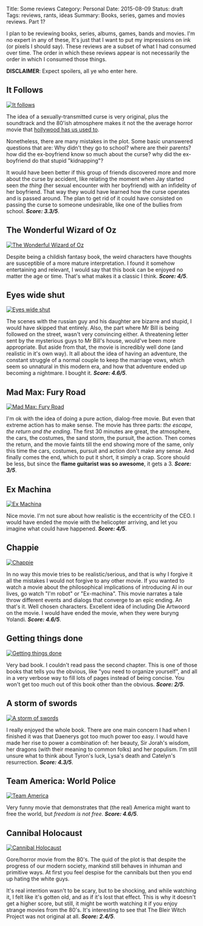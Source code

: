 Title: Some reviews 
Category: Personal
Date: 2015-08-09
Status: draft
Tags: reviews, rants, ideas
Summary: Books, series, games and movies reviews. Part 1? 


I plan to be reviewing books, series, albums, games, bands and movies. I'm no
expert in any of these, It's just that I want to put my impressions on ink (or
pixels I should say). These reviews are a subset of what I had consumed over
time. The order in which these reviews appear is not necessarily the order in
which I consumed those things. 

**DISCLAIMER**: Expect spoilers, all ye who enter here.


## It Follows

[![It follows](/images/it-follows.jpg)][7]

The idea of a sexually-transmitted curse is very original, plus the soundtrack
and the 80'ish atmosphere makes it not the the average horror movie that
[hollywood has us used to][1].

Nonetheless, there are many mistakes in the plot. Some basic unanswered
questions that are: Why didn't they go to school? where are their parents? how
did the ex-boyfriend know so much about the curse? why did the ex-boyfriend do
that stupid "kidnapping"?

It would have been better if this group of friends discovered more and more
about the curse by accident, like relating the moment when Jay started seen
*the thing* (her sexual encounter with her boyfriend) with an infidelity of her
boyfriend. That way they would have learned how the curse operates and is
passed around. The plan to get rid of it could have consisted on passing the
curse to someone undesirable, like one of the bullies from school.
***Score: 3.3/5***.


## The Wonderful Wizard of Oz

[![The Wonderful Wizard of Oz](/images/the-wonderful-wizard-of-oz.jpg)][11]

Despite being a childish fantasy book, the weird characters have thoughts are
susceptible of a more mature interpretation. I found it somehow entertaining and
relevant, I would say that this book can be enjoyed no matter the age or time.
That's what makes it a classic I think. ***Score: 4/5***.


## Eyes wide shut

[![Eyes wide shut](/images/eyes-wide-shut.jpg)][4]

The scenes with the russian guy and his daughter are bizarre and stupid, I
would have skipped that entirely. Also, the part where Mr Bill is being followed
on the street, wasn't very convincing either. A threatening letter sent by the
mysterious guys to Mr Bill's house, would've been more appropriate. But aside
from that, the movie is incredibly well done (and realistic in it's own way).
It all about the idea of having an adventure, the constant struggle of a normal
couple to keep the marriage vows, which seem so unnatural in this modern era,
and how that adventure ended up becoming a nightmare. I bought it.
***Score: 4.6/5***.


## Mad Max: Fury Road

[![Mad Max: Fury Road](/images/mad-max.jpg)][5]

I'm ok with the idea of doing a pure action, dialog-free movie. But even that
extreme action has to make sense. 
The movie has three parts: *the escape, the return and the ending*.
The first 30 minutes are great, the atmosphere, the cars, the costumes, the
sand storm, the pursuit, the action. Then comes the return, and the movie
faints till the end showing more of the same, only this time the cars, costumes,
pursuit and action don't make any sense. And finally comes the end, which to put
it short, it simply a crap. Score should be less, but since the **flame
guitarist was so awesome**, it gets a 3. ***Score: 3/5***.


## Ex Machina

[![Ex Machina](/images/ex-machina.jpg)][8]

Nice movie. I'm not sure about how realistic is the eccentricity of the CEO. I
would have ended the movie with the helicopter arriving, and let you imagine
what could have happened. ***Score: 4/5***.


## Chappie

[![Chappie](/images/chappie.jpg)][6]

In no way this movie tries to be realistic/serious, and that is why I forgive
it all the mistakes I would not forgive to any other movie. If you wanted to
watch a movie about the philosophical implications of introducing AI in our
lives, go watch "I'm robot" or "Ex-machina". This movie narrates a tale throw
different events and dialogs that converge to an epic ending. An that's it. Well
chosen characters. Excellent idea of including Die Artwoord on the movie. I
would have ended the movie, when they were buryng Yolandi. ***Score: 4.6/5***.


## Getting things done 

[![Getting things done](/images/getting-things-done.jpg)][3]

Very bad book. I couldn't read pass the second chapter. This is one of those
books that tells you the obvious, like "you need to organize yourself", and all
in a very verbose way to fill lots of pages instead of being concise. You won't
get too much out of this book other than the obvious. ***Score: 2/5***.


## A storm of swords

[![A storm of swords](/images/a-storm-of-swords.jpg)][2]

I really enjoyed the whole book. There are one main concern I had when I
finished it was that Daenerys got too much power too easy. I would have made
her rise to power a combination of: her beauty, Sir Jorah's wisdom, her dragons
(with their meaning to common folks) and her populism. I'm still unsure what to
think about Tyron's luck, Lysa's death and Catelyn's resurrection.
***Score: 4.3/5***.


## Team America: World Police

[![Team America](/images/team-america.jpg)][10]

Very funny movie that demonstrates that (the real) America might want to free
the world, but *freedom is not free*. ***Score: 4.6/5***.


## Cannibal Holocaust

[![Cannibal Holocaust](/images/cannibal-holocaust.jpg)][9]

Gore/horror movie from the 80's. The quid of the plot is that despite the
progress of our modern society, mankind still behaves in inhuman and primitive
ways. At first you feel despise for the cannibals but then you end up hating
the white guys. 

It's real intention wasn't to be scary, but to be shocking, and while watching
it, I felt like it's gotten old, and as if it's lost that effect. This is why
it doesn't get a higher score, but still, it might be worth watching it if you
enjoy strange movies from the 80's. It's interesting to see that The Bleir
Witch Project was not original at all. ***Score: 2.4/5***.



[1]: https://www.youtube.com/watch?v=zz6KOsePEHs
[2]: https://www.goodreads.com/book/show/62291.A_Storm_of_Swords "A Storm Of Swords"
[3]: https://www.goodreads.com/book/show/1633.Getting_Things_Done "Getting Things Done"
[4]: http://www.imdb.com/title/tt0120663/ "Eyes wide shut"
[5]: http://www.imdb.com/title/tt1392190/ "Mad max"
[6]: http://www.imdb.com/title/tt1823672/ "Chappie"
[7]: http://www.imdb.com/title/tt3235888/ "It follows"
[8]: http://www.imdb.com/title/tt0470752/ "Ex Machina"
[9]: http://www.imdb.com/title/tt0078935/ "Cannibal Holocaust"
[10]: http://www.imdb.com/title/tt0372588/ "Team America"
[11]: http://www.goodreads.com/book/show/236093.The_Wonderful_Wizard_of_Oz "The Wonderful Wizard of Oz"
